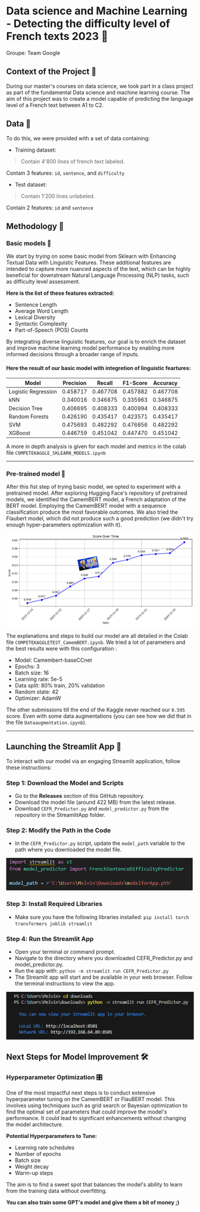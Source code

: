 # Data science and Machine Learning - Detecting the difficulty level of French texts 2023 :mechanical_arm:

Groupe: Team Google

## Context of the Project :space_invader:

During our master's courses on data science, we took part in a class project as part of the fundamental Data science and machine learning course. The aim of this project was to create a model capable of predicting the language level of a French text between A1 to C2.

## Data :minidisc:
To do this, we were provided with a set of data containing:
* Training dataset: 
> Contain 4'800 lines of french text labeled.

Contain 3 features: `id`, `sentence`, and `difficulty`
 

* Test dataset:
> Contain 1'200 lines unlabeled.

Contain 2 features: `id` and `sentence`

## Methodology :ledger:
### Basic models :hatching_chick:
We start by trying on some basic model from Sklearn with Enhancing Textual Data with Linguistic Features. These additional features are intended to capture more nuanced aspects of the text, which can be highly beneficial for downstream Natural Language Processing (NLP) tasks, such as difficulty level assessment.

**Here is the list of these features extracted:**
 * Sentence Length
 * Average Word Length
 * Lexical Diversity
 * Syntactic Complexity
 * Part-of-Speech (POS) Counts

By integrating diverse linguistic features, our goal is to enrich the dataset and improve machine learning model performance by enabling more informed decisions through a broader range of inputs.

#### Here the result of our basic model with integretion of linguistic feartures:

| Model               | Precision | Recall  | F1-Score | Accuracy |
|---------------------|-----------|---------|----------|----------|
| Logistic Regression | 0.458717  | 0.467708| 0.457882 | 0.467708 |
| kNN                 | 0.340016  | 0.346875| 0.335963 | 0.346875 |
| Decision Tree       | 0.406695  | 0.408333| 0.400994 | 0.408333 |
| Random Forests      | 0.426190  | 0.435417| 0.423571 | 0.435417 |
| SVM                 | 0.475693  | 0.482292| 0.476856 | 0.482292 |
| XGBoost             | 0.446759  | 0.451042| 0.447470 | 0.451042 |

A more in depth analysis is given for each model and metrics in the colab file `COMPETEKAGGLE_SKLEARN_MODELS.ipynb`

***
### Pre-trained model :eagle:
After this fist step of trying basic model, we opted to experiment with a pretrained model. After exploring Hugging Face's repository of pretrained models, we identified the CamemBERT model, a French adaptation of the BERT model. Employing the CamemBERT model with a sequence classification produce the most favorable outcomes. We also tried the Flaubert model, which did not produce such a good prediction (we didn't try enough hyper-parameters optimization with it). 

<img src="images/BERT IMPACT !.png" alt="Project Screenshot" width="600"/>

The explanations and steps to build our model are all detailed in the Colab file `COMPETEKAGGLETEST_CamemBERT.ipynb`. We tried a lot of parameters and the best results were with this configuration : 
* Model: Camembert-baseCCnet
* Epochs: 3
* Batch size: 16
* Learning rate: 5e-5
* Data split: 80% train, 20% validation
* Random state: 42
* Optimizer: AdamW

The other submissions till the end of the Kaggle never reached our `0.595` score. Even with some data augmentations (you can see how we did that in the file `Dataaugmentation.ipynb`).

***

## Launching the Streamlit App :rocket:

To interact with our model via an engaging Streamlit application, follow these instructions:

### Step 1: Download the Model and Scripts
* Go to the **Releases** section of this GitHub repository.
* Download the model file (around 422 MB) from the latest release.
* Download `CEFR_Predictor.py` and `model_predictor.py` from the repository in the StreamlitApp folder.

### Step 2: Modify the Path in the Code
* In the `CEFR_Predictor.py` script, update the `model_path` variable to the path where you downloaded the model file.

![Project Screenshot](images/path.PNG)

### Step 3: Install Required Libraries
* Make sure you have the following libraries installed: `pip install torch transformers joblib streamlit`

### Step 4: Run the Streamlit App
* Open your terminal or command prompt.
* Navigate to the directory where you downloaded CEFR_Predictor.py and model_predictor.py.
* Run the app with: `python -m streamlit run CEFR_Predictor.py`
* The Streamlit app will start and be available in your web browser. Follow the terminal instructions to view the app.
  
![Project Screenshot](images/terminal.PNG)

## Next Steps for Model Improvement 🛠️

### Hyperparameter Optimization 🎛️

One of the most impactful next steps is to conduct extensive hyperparameter tuning on the CamemBERT or FlauBERT model. This involves using techniques such as grid search or Bayesian optimization to find the optimal set of parameters that could improve the model's performance. It could lead to significant enhancements without changing the model architecture.

**Potential Hyperparameters to Tune:**
- Learning rate schedules
- Number of epochs
- Batch size
- Weight decay
- Warm-up steps

The aim is to find a sweet spot that balances the model's ability to learn from the training data without overfitting.

**You can also train some GPT's model and give them a bit of money ;)**




